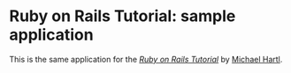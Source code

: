 # Ruby on Rails Tutorial: sample application
This is the same application for the [*Ruby on Rails Tutorial*](http://railstutorial.org/)
by [Michael Hartl](http://michaelhartl.com/).